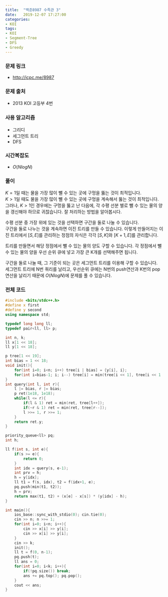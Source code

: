 ```yaml
---
title:  "백준8987 수족관 3"
date:   2019-12-07 17:27:00
categories:
- KOI
tags:
- KOI
- Segment-Tree
- DFS
- Greedy
---
```


### 문제 링크

* http://icpc.me/8987

### 문제 출처

* 2013 KOI 고등부 4번

### 사용 알고리즘

* 그리디
* 세그먼트 트리
* DFS

### 시간복잡도

* $O(N log N) $

### 풀이

$K = 1$일 때는 물을 가장 많이 뺄 수 있는 곳에 구멍을 뚫는 것이 최적입니다.<br>$K > 1$일 때도 물을 가장 많이 뺄 수 있는 곳에 구멍을 계속해서 뚫는 것이 최적입니다. 그러나, $K > 1$인 경우에는 구멍을 뚫고 난 다음에, 각 수평 선분 별로 뺄 수 있는 물의 양을 갱신해야 하므로 귀찮습니다. 잘 처리하는 방법을 알아봅시다.

수평 선분 중 가장 위에 있는 것을 선택하면 구간을 둘로 나눌 수 있습니다.<br>구간을 둘로 나누는 것을 계속하면 이진 트리를 만들 수 있습니다. 이렇게 만들어지는 이진 트리에서 $[S, E]$를 관리하는 정점의 자식은 각각 $[S, K]$와 $[K+1, E]$를 관리합니다.

트리를 만들면서 해당 정점에서 뺄 수 있는 물의 양도 구할 수 있습니다. 각 정점에서 뺄 수 있는 물의 양을 우선 순위 큐에 넣고 가장 큰 K개를 선택해주면 됩니다.

구간을 둘로 나눌 때, 그 기준이 되는 곳은 세그먼트 트리를 이용해 구할 수 있습니다.<br>세그먼트 트리에 N번 쿼리를 날리고, 우선순위 큐에는 N번의 push연산과 K번의 pop연산을 날리기 때문에 $O(N log N)$에 문제를 풀 수 있습니다.

### 전체 코드

```cpp
#include <bits/stdc++.h>
#define x first
#define y second
using namespace std;

typedef long long ll;
typedef pair<ll, ll> p;

int n, k;
ll x[1 << 18];
ll y[1 << 18];

p tree[1 << 19];
int bias = 1 << 18;
void init(){
	for(int i=0; i<n; i++) tree[i | bias] = {y[i], i};
	for(int i=bias-1; i; i--) tree[i] = min(tree[i << 1], tree[i << 1 | 1]);
}
int query(int l, int r){
	l |= bias, r |= bias;
	p ret(1e18, 1e18);
	while(l <= r){
		if(l & 1) ret = min(ret, tree[l++]);
		if(~r & 1) ret = min(ret, tree[r--]);
		l >>= 1, r >>= 1;
	}
	return ret.y;
}

priority_queue<ll> pq;
int h;

ll f(int s, int e){
	if(s >= e){
		return 0;
	}
	int idx = query(s, e-1);
	int prv = h;
	h = y[idx];
	ll t1 = f(s, idx), t2 = f(idx+1, e);
	pq.push(min(t1, t2));
	h = prv;
	return max(t1, t2) + (x[e] - x[s]) * (y[idx] - h);
}

int main(){
	ios_base::sync_with_stdio(0); cin.tie(0);
	cin >> n; n >>= 1;
	for(int i=0; i<n; i++){
		cin >> x[i] >> y[i];
		cin >> x[i] >> y[i];
	}
	cin >> k;
	init();
	ll t = f(0, n-1);
	pq.push(t);
	ll ans = 0;
	for(int i=0; i<k; i++){
		if(!pq.size()) break;
		ans += pq.top(); pq.pop();
	}
	cout << ans;
}
```
